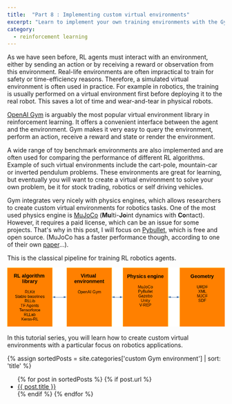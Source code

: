 ```yaml
---
title:  "Part 8 : Implementing custom virtual environments"
excerpt: "Learn to implement your own training environments with the Gym library."
category:
  - reinforcement learning
---
```



As we have seen before, RL agents must interact with an environment, either by sending an action or by receiving a reward or observation from this environment. Real-life environments are often impractical to train for safety or time-efficiency reasons. Therefore, a simulated virtual environment is often used in practice. For example in robotics, the training is usually performed on a virtual environment first before deploying it to the real robot. This saves a lot of time and wear-and-tear in physical robots.

[OpenAI Gym](https://www.gymlibrary.ml/) is arguably the most popular virtual environment library in reinforcement learning. It offers a convenient interface between the agent and the environment. Gym makes it very easy to query the environment, perform an action, receive a reward and state or render the environment.

A wide range of toy benchmark environments are also implemented and are often used for comparing the performance of different RL algorithms. Example of such virtual environments include the cart-pole, mountain-car or inverted pendulum problems. These environments are great for learning, but eventually you will want to create a virtual environment to solve your own problem, be it for stock trading, robotics or self driving vehicles.

Gym integrates very nicely with physics engines, which allows researchers to create custom virtual environments for robotics tasks. One of the most used physics engine is [MuJoCo](https://mujoco.org/) (**Mu**lti-**Jo**int dynamics with **Co**ntact). However, it requires a paid license, which can be an issue for some projects. That's why in this post, I will focus on [Pybullet](https://pybullet.org/wordpress/), which is free and open source. (MuJoCo has a faster performance though, according to one of their own [paper](https://homes.cs.washington.edu/~todorov/papers/ErezICRA15.pdf)...).

This is the classical pipeline for training RL robotics agents.


![RL pipeline](/assets/images/datamachinist/RL_pipeline.png)

In this tutorial series, you will learn how to create custom virtual environments with a particular focus on robotics applications.



<!-- Create array of posts with category 'Reinforcement Learning' and sort them alphabetically -->

{% assign sortedPosts = site.categories['custom Gym environment'] | sort: 'title' %}

<!-- Create a list of post using the array defined earlier -->

<ul>
  {% for post in sortedPosts %}
    {% if post.url %}
        <li><a href="{{ post.url }}">{{ post.title }}</a></li>
    {% endif %}
  {% endfor %}
</ul>